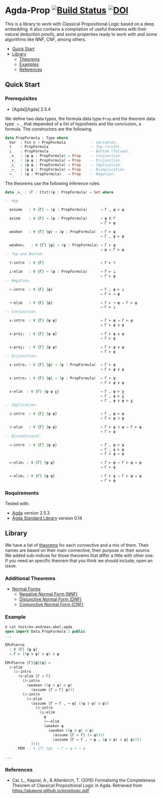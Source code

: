 # Agda-Prop [![Build Status](https://travis-ci.org/jonaprieto/agda-prop.svg?branch=master)](https://travis-ci.org/jonaprieto/agda-prop) [![DOI](https://zenodo.org/badge/84277944.svg)](https://zenodo.org/badge/latestdoi/84277944)

This is a library to work with Classical Propositional Logic based on a deep embedding.
It also contains a compilation of useful theorems with their natural deduction proofs,
and some properties ready to work with and some algorithms like NNF, CNF, among others.

<!-- TOC depthFrom:2 depthTo:6 withLinks:1 updateOnSave:1 orderedList:0 -->

- [Quick Start](#quick-start)
- [Library](#library)
	- [Theorems](#theorems)
	- [Examples](#examples)
	- [References](#references)

<!-- /TOC -->

## Quick Start

### Prerequisites

* [Agda][Agda] 2.5.4

We define two data types, the formula data type `Prop` and the theorem
data type `_⊢_`, that depended of a *list* of hypothesis and the conclusion,
a formula. The constructors are the following.

```agda
data PropFormula : Type where
  Var  : Fin n → PropFormula           -- Variables.
  ⊤    : PropFormula                   -- Top (truth).
  ⊥    : PropFormula                   -- Bottom (falsum).
  _∧_  : (φ ψ : PropFormula) → Prop    -- Conjunction.
  _∨_  : (φ ψ : PropFormula) → Prop    -- Disjunction.
  _⊃_  : (φ ψ : PropFormula) → Prop    -- Implication.
  _⇔_  : (φ ψ : PropFormula) → Prop    -- Biimplication.
  ¬_   : (φ : PropFormula)   → Prop    -- Negation.
```

The theorems use the following inference rules:

```agda
data _⊢_ : (Γ : Ctxt)(φ : PropFormula) → Set where

-- Hyp.

  assume   : ∀ {Γ} → (φ : PropFormula)      → Γ , φ ⊢ φ

  axiom    : ∀ {Γ} → (φ : PropFormula)      → φ ∈ Γ
                                            → Γ ⊢ φ

  weaken   : ∀ {Γ} {φ} → (ψ : PropFormula)  → Γ ⊢ φ
                                            → Γ , ψ ⊢ φ

  weaken₂   : ∀ {Γ} {φ} → (ψ : PropFormula) → Γ ⊢ φ
                                            → ψ ∷ Γ ⊢ φ
-- Top and Bottom.

  ⊤-intro  : ∀ {Γ}                          → Γ ⊢ ⊤

  ⊥-elim   : ∀ {Γ} → (φ : PropFormula)      → Γ ⊢ ⊥
                                            → Γ ⊢ φ
-- Negation.

  ¬-intro  : ∀ {Γ} {φ}                      → Γ , φ ⊢ ⊥
                                            → Γ ⊢ ¬ φ

  ¬-elim   : ∀ {Γ} {φ}                      → Γ ⊢ ¬ φ → Γ ⊢ φ
                                            → Γ ⊢ ⊥
-- Conjunction.

  ∧-intro  : ∀ {Γ} {φ ψ}                    → Γ ⊢ φ → Γ ⊢ ψ
                                            → Γ ⊢ φ ∧ ψ

  ∧-proj₁  : ∀ {Γ} {φ ψ}                    → Γ ⊢ φ ∧ ψ
                                            → Γ ⊢ φ

  ∧-proj₂  : ∀ {Γ} {φ ψ}                    → Γ ⊢ φ ∧ ψ
                                            → Γ ⊢ ψ
-- Disjunction.

  ∨-intro₁ : ∀ {Γ} {φ} → (ψ : PropFormula)  → Γ ⊢ φ
                                            → Γ ⊢ φ ∨ ψ

  ∨-intro₂ : ∀ {Γ} {ψ} → (φ : PropFormula)  → Γ ⊢ ψ
                                            → Γ ⊢ φ ∨ ψ

  ∨-elim  : ∀ {Γ} {φ ψ χ}                   → Γ , φ ⊢ χ
                                            → Γ , ψ ⊢ χ
                                            → Γ , φ ∨ ψ ⊢ χ
-- Implication.

  ⊃-intro  : ∀ {Γ} {φ ψ}                    → Γ , φ ⊢ ψ
                                            → Γ ⊢ φ ⊃ ψ

  ⊃-elim   : ∀ {Γ} {φ ψ}                    → Γ ⊢ φ ⊃ ψ → Γ ⊢ φ
                                            → Γ ⊢ ψ
-- Biconditional.

  ⇔-intro  : ∀ {Γ} {φ ψ}                    → Γ , φ ⊢ ψ
                                            → Γ , ψ ⊢ φ
                                            → Γ ⊢ φ ⇔ ψ

  ⇔-elim₁ : ∀ {Γ} {φ ψ}                     → Γ ⊢ φ → Γ ⊢ φ ⇔ ψ
                                            → Γ ⊢ ψ

  ⇔-elim₂ : ∀ {Γ} {φ ψ}                     → Γ ⊢ ψ → Γ ⊢ φ ⇔ ψ
                                            → Γ ⊢ φ
```

### Requirements

Tested with:

* [Agda](https://github.com/agda/agda) version 2.5.3
* [Agda Standard Library](https://github.com/agda/agda-stdlib/)
  version 0.14


## Library

We have a list of [theorems][theorems] for each connective and a mix of
them. Their names are based on their main connective, their purpose or
their source.  We added sub-indices for those theorems that differ a little with other one. If you need an specific theorem that you think
we should include, open an issue.

[theorems]: https://github.com/jonaprieto/agda-prop/tree/master/src/Data/Prop/Theorems

### Additional Theorems

* [Normal Forms][theorems]
  * [Negative Normal Form (NNF)](https://github.com/jonaprieto/agda-prop/blob/master/src/Data/Prop/NormalForms.agda#L120)
  * [Disjunctive Normal Form (DNF)](https://github.com/jonaprieto/agda-prop/blob/master/src/Data/Prop/NormalForms.agda#L202)
  * [Conjunctive Normal Form (CNF)](https://github.com/jonaprieto/agda-prop/blob/master/src/Data/Prop/NormalForms.agda#L270)


### Example


```agda
$ cat test/ex-andreas-abel.agda
open import Data.PropFormula 2 public
...

EM⊃Pierce
  : ∀ {Γ} {φ ψ}
  → Γ ⊢ ((φ ⊃ ψ) ⊃ φ) ⊃ φ

EM⊃Pierce {Γ}{φ}{ψ} =
  ⊃-elim
    (⊃-intro
      (∨-elim {Γ = Γ}
        (⊃-intro
          (weaken ((φ ⊃ ψ) ⊃ φ)
            (assume {Γ = Γ} φ)))
        (⊃-intro
          (⊃-elim
            (assume {Γ = Γ , ¬ φ} ((φ ⊃ ψ) ⊃ φ))
              (⊃-intro
                (⊥-elim
                  ψ
                  (¬-elim
                  (weaken φ
                    (weaken ((φ ⊃ ψ) ⊃ φ)
                      (assume {Γ = Γ} (¬ φ))))
                      (assume {Γ = Γ , ¬ φ , (φ ⊃ ψ) ⊃ φ} φ))))
            ))))
      PEM -- ∀ {Γ} {φ}  → Γ ⊢ φ ∨ ¬ φ

...

```

### References

- Cai, L., Kaposi, A., & Altenkirch, T. (2015)
Formalising the Completeness Theorem of Classical Propositional Logic in Agda.
Retrieved from https://akaposi.github.io/proplogic.pdf
